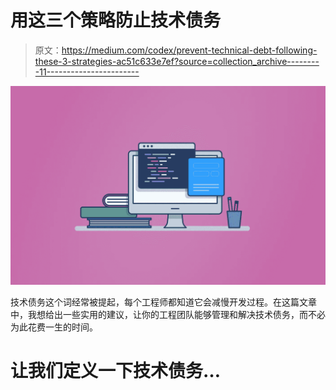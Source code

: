 # 用这三个策略防止技术债务

> 原文：<https://medium.com/codex/prevent-technical-debt-following-these-3-strategies-ac51c633e7ef?source=collection_archive---------11----------------------->

![](img/74d3dd79087305d93ceed20abd3d42df.png)

技术债务这个词经常被提起，每个工程师都知道它会减慢开发过程。在这篇文章中，我想给出一些实用的建议，让你的工程团队能够管理和解决技术债务，而不必为此花费一生的时间。

# 让我们定义一下技术债务…